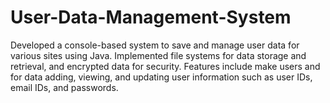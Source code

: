 # User-Data-Management-System
Developed a console-based system to save and manage user data for various sites using Java. Implemented file systems for data storage and retrieval, and encrypted data for security. Features include make users and for data adding, viewing, and updating user information such as user IDs, email IDs, and passwords.
